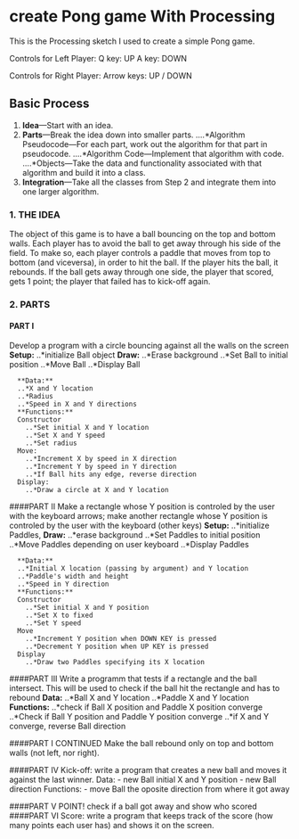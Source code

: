 # create Pong game With Processing
This is the Processing sketch I used to create a simple Pong game.

Controls for Left Player:
Q key: UP
A key: DOWN

Controls for Right Player:
Arrow keys: UP / DOWN

## Basic Process
1. **Idea**—Start with an idea.
2. **Parts**—Break the idea down into smaller parts.
....*Algorithm Pseudocode—For each part, work out the algorithm for that part in pseudocode. 
....*Algorithm Code—Implement that algorithm with code.
....*Objects—Take the data and functionality associated with that algorithm and build it into a
class.
3. **Integration**—Take all the classes from Step 2 and integrate them into one larger algorithm.


### 1. THE IDEA
The object of this game is to have a ball bouncing on the top and bottom walls. 
Each player has to avoid the ball to get away through his side of the field. 
To make so, each player controls a paddle that moves from top to bottom (and viceversa),
in order to hit the ball. If the player hits the ball, it rebounds. 
If the ball gets away through one side, the player that scored, gets 1 point; 
the player that failed has to kick-off again.

### 2. PARTS
  #### PART I
  Develop a program with a circle bouncing against all the walls on the screen
      **Setup:**
      ..*initialize Ball object
      **Draw:**
      ..*Erase background
      ..*Set Ball to initial position
      ..*Move Ball
      ..*Display Ball
      
      **Data:**
      ..*X and Y location
      ..*Radius
      ..*Speed in X and Y directions
      **Functions:**
      Constructor
        ..*Set initial X and Y location
        ..*Set X and Y speed
        ..*Set radius
      Move:
        ..*Increment X by speed in X direction
        ..*Increment Y by speed in Y direction
        ..*If Ball hits any edge, reverse direction
      Display:
        ..*Draw a circle at X and Y location
        
  ####PART II
  Make a rectangle whose Y position is controled by the user with the keyboard arrows; 
  make another rectangle whose Y position is controled by the user with the keyboard (other keys)
      **Setup:**
        ..*initialize Paddles, 
      **Draw:**
      ..*erase background
      ..*Set Paddles to initial position
      ..*Move Paddles depending on user keyboard
      ..*Display Paddles
      
      **Data:**
      ..*Initial X location (passing by argument) and Y location 
      ..*Paddle's width and height
      ..*Speed in Y direction
      **Functions:**
      Constructor
        ..*Set initial X and Y position
        ..*Set X to fixed
        ..*Set Y speed
      Move
        ..*Increment Y position when DOWN KEY is pressed
        ..*Decrement Y position when UP KEY is pressed
      Display
        ..*Draw two Paddles specifying its X location
      
  ####PART III
  Write a programm that tests if a rectangle and the ball intersect. This
  will be used to check if the ball hit the rectangle and has to rebound
      **Data:**
      ..*Ball X and Y location
      ..*Paddle X and Y location
      **Functions:**
      ..*check if Ball X position and Paddle X position converge
      ..*Check if Ball Y position and Paddle Y position converge
      ..*if X and Y converge, reverse Ball direction
      
  ####PART I CONTINUED
  Make the ball rebound only on top and bottom walls (not left, nor right).
  
  ####PART IV
  Kick-off: write a program that creates a new ball and moves it against the last 
  winner.
      Data:
      - new Ball initial X and Y position
      - new Ball direction
      Functions:
      - move Ball the oposite direction from where it got away
      
  ####PART V
  POINT! check if a ball got away and show who scored
  ####PART VI
  Score: write a program that keeps track of the score (how many points
  each user has) and shows it on the screen.
